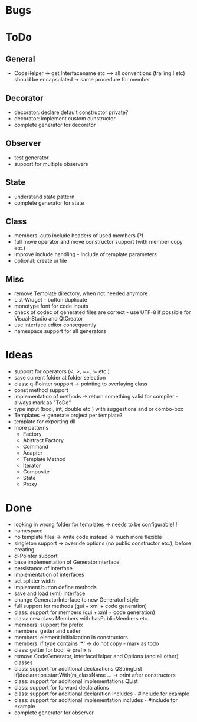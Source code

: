 ﻿# Bugs

# ToDo
## General
* CodeHelper -> get Interfacename etc --> all conventions (trailing I etc) should be encapsulated -> same procedure for member

## Decorator
* decorator: declare default constructor private?
* decorator: implement custom cunstructor
* complete generator for decorator

## Observer
* test generator
* support for multiple observers

## State
* understand state pattern
* complete generator for state

## Class
* members: auto include headers of used members (?)
* full move operator and move constructor support (with member copy etc.)
* improve include handling - include of template parameters
* optional: create ui file

## Misc
* remove Template directory, when not needed anymore
* List-Widget - button duplicate
* monotype font for code inputs
* check of codec of generated files are correct - use UTF-8 if possible for Visual-Studio and QtCreator
* use interface editor consequently
* namespace support for all generators

# Ideas
* support for operators (<, >, ==, != etc.)
* save current folder at folder selection
* class: q-Pointer support -> pointing to overlaying class
* const method support
* implementation of  methods -> return something valid for compiler - always mark as "ToDo"
* type input (bool, int, double etc.) with suggestions and or combo-box
* Templates -> generate project per template?
* template for exporting dll
* more patterns
  * Factory
  * Abstract Factory
  * Command
  * Adapter
  * Template Method
  * Iterator
  * Composite
  * State
  * Proxy

# Done
* looking in wrong folder for templates -> needs to be configurable!!!
* namespace
* no template files -> write code instead -> much more flexible
* singleton support -> override options (no public constructor etc.), before creating
* d-Pointer support
* base implementation of GeneratorInterface
* persistance of interface
* implementation of interfaces
* set splitter width
* implement button define methods
* save and load (xml) interface
* change GeneratorInterface to new GeneratorI style
* full support for methods (gui + xml + code generation)
* class: support for members (gui + xml + code generation)
* class: new class Members with hasPublicMembers etc.
* members: support for prefix
* members: getter and setter
* members: element initialization in constructors
* members: if type contains '*' -> do not copy - mark as todo
* class: getter for bool -> prefix is
* remove CodeGenerator, InterfaceHelper and Options (and all other) classes
* class: support for additional declarations QStringList if(declaration.startWith(m_className ... -> print after constructors
* class: support for additional implementations QList<QStringList>
* class: support for forward declarations
* class: support for additional declaration includes - #include <algorithm> for example
* class: support for additional implementation includes - #include <algorithm> for example
* complete generator for observer
